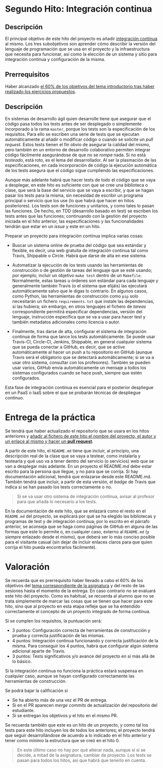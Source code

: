 Segundo Hito: Integración continua
=====================================

Descripción
-----------------

El principal objetivo de este hito del proyecto es añadir
[integración continua](http://jj.github.io/IV/documentos/temas/Desarrollo_basado_en_pruebas#aadiendo-integracin-continua) al mismo. Los tres subobjetivos son aprender cómo describir
la versión del lenguaje de programación que se usa en el proyecto y la
infraestructura que necesita para funcionar, así como la 
elección de un sistema y sitio para integración continua y
configuración de la misma.

Prerrequisitos
--------------------

Haber alcanzado
[el 60% de los objetivos del tema introductorio tras haber realizado los ejercicios propuestos](http://jj.github.io/IV/documentos/temas/Desarrollo_basado_en_pruebas).

Descripción
----------------

En sistemas de desarrollo ágil quien desarrolle tiene que asegurar que
el código pasa todos los tests antes de ser desplegado o simplemente
incorporado a la rama `master`, porque los tests son la especificación
de los requisitos. Para ello se escriben
una serie de tests que se ejecutan automáticamente al añadir o
modificar código o cuando se solicite un *pull request*. Estos
tests tienen el fin obvio de asegurar la calidad del mismo, pero
también en un entorno de desarrollo colaborativo permiten integrar
código fácilmente asegurándose de que no se *rompa* nada. Si no está
*testeado*, está roto, es el lema del desarrollador. Al ser la
plasmación de las especificaciones, en cada incorporación de código la
ejecución automática de los tests asegura que el código sigue
cumpliendo las especificaciones.

Aunque más adelante habrá que hacer tests de todo el código que se
vaya a desplegar, en este hito es suficiente con que se cree una
biblioteca o clase, que será la base del servicio que se vaya a
escribir, 
y que se hagan pasar los tests para la misma, sin necesidad de escribir un programa principal o servicio
que los use (lo que habrá que hacer en hitos posteriores). Los tests son de funciones y unitarios, y como tales lo
pasan las funciones. De hecho, en TDD (desarrollo basado en test) se
escriben los tests antes que las funciones; continuando con la gestión
del proyecto iniciada en el hito anterior, las especificaciones y las
funcionalidades tendrán que estar en un *issue* y este en un hito.

Preparar un proyecto para integración continua implica varias cosas:

- Buscar un sistema online de prueba del código que sea estándar y
  flexible, es decir, una web gratuita de integración continua tal
  como Travis, Shippable o Circle. Habrá que darse de alta en ese
  sistema. 

- Automatizar la ejecución de los tests usando las herramientas de construcción o de gestión
  de tareas del lenguaje que se esté usando; por
  ejemplo, incluir un objetivo `make test` dentro de un
  `Makefile`. Normalmente, estas tareas u órdenes son estándar para cada
  lenguaje y generalmente también Travis (o el sistema que elijáis)
  las ejecutará automáticamente salvo que le digas lo contrario. En algunos casos,
  como Python, las herramientas de construcción como `pip` solo
  necesitarán un fichero `requirements.txt` que instale las
  dependencias, si las hubiera; sin embargo, en otros lenguajes el
  fichero de *tareas* correspondiente permitirá especificar
  dependencias, versión del lenguaje, instrucción específica que se va
  a usar para hacer test y también metadatos adicionales como licencia
  o autor.

- Finalmente, tras darse de alta, configurar el sistema de integración continua de forma
  que lance los tests automáticamente. Se puede usar Travis-CI,
  Circle-CI, Jenkins, Shippable, en
  general cualquier sistema que se pueda conectar a GitHub, es decir,
  que se active automáticamente al hacer un push a tu repositorio en
  GitHub (aunque Travis será el obligatorio que se detectará
  automáticamente; si se va a usar otro sistema, consultar con los profesores). También se
  pueden usar varios, GitHub envía automáticamente un mensaje a todos
  los sistemas configurados cuando se hace push, siempre que estén configurados.

Esta fase de integración continua es esencial para el posterior
despliegue en un PaaS o IaaS sobre el que se probarán técnicas de despliegue
continuo.


# Entrega de la práctica

Se tendrá que haber actualizado el repositorio que se usara en los
hitos anteriores
y
[añadir al fichero de este hito el nombre del proyecto, el autor y un enlace al mismo y hacer un **pull request**](https://github.com/JJ/IV-19-20/blob/master/practicas/hito-2.md).

<!-- añadir en esta entrega que se ponga el nombre del fichero de tareas -->

A partir de este hito, el `README.md` tiene que incluir, al principio,
una descripción real de la clase que se vaya a testear, como
instalarla y testearla y qué uso va a tener dentro del servicio (o
servicios) web que se van a desplegar más adelante. En un proyecto el
README.md debe estar escrito para la persona que llegue, y no para que
se corrija. Si hay documentación adicional, tendrá que enlazarse desde
este README.md. También tendrá que incluir, a partir de esta versión, el
*badge* de Travis que indica si se han pasado los tests correctamente
o no. 

> Si se va usar otro sistema de integración continua, avisar al
> profesor para que añada lo necesario a los tests.

En la documentación de este hito, que se enlazará como el resto en el `README.md`
del proyecto, se explicará por qué se ha elegido
las bibliotecas y programas de test y
de integración continua; por lo escrito en el párrafo anterior, se
aconseja que se haga como páginas de GitHub 
en alguna de las formas que este lo permite o, en cualquier caso,
externo al `README.md` (y *siempre* enlazado desde el mismo), que deberá ser lo más conciso posible para el
visitante casual (sin dejar de incluir enlaces claros para que quien
corrija el hito pueda encontrarlos fácilmente).

# Valoración


Se recuerda que es prerrequisito haber llevado a cabo el 60% de los
objetivos del
[tema correspondiente de la asignatura](http://jj.github.io/IV/documentos/temas/Desarrollo_basado_en_pruebas)
y del resto de las sesiones hasta el momento de la entrega. En caso contrario no se
evaluará este hito del proyecto. Como es habitual, se recuerda al
alumno que no se trata simplemente de marcar las cosas que se tienen
que hacer para este hito, sino que al proyecto en esta etapa refleje
que se ha entendido correctamente el concepto de un proyecto integrado
de forma continua.


Si se cumplen los requisitos, la
puntuación será:

* 3 puntos: Configuración correcta de herramientas de construcción y
  prueba y correcta justificación de las mismas.
* 4 puntos: Integración continua funcionando y correcta justificación
  de la misma. Para conseguir los 4 puntos, habrá que configurar algún
  sistema adicional aparte de Travis.
* 3 puntos: Tests significativos y/o avance del proyecto en sí más
  allá de lo básico.

Si la integración continua no funciona la práctica estará suspensa
  en cualquier caso, aunque se hayan configurado correctamente las
  herramientas de construcción.
  
Se podrá bajar la calificación si
* Se ha abierto más de una vez el PR de entrega.
* Si en el PR aparecen *merge commits* de actualización del
  repositorio del estudiante.
* Si se entregan los objetivos y el hito en el mismo PR.

Se recuerda también que este es un hito de un proyecto, y como tal los
tests para este hito incluyen los de todos los anteriores; el proyecto
tendrá que seguir desarrollándose de acuerdo a lo indicado en el hito
anterior y tener como mínimo la estructura que se creó en el
hito 0.

> En este último caso no hay por qué alterar nada, aunque sí si se
> decide, a mitad de la asignatura, cambiar de proyecto. Los tests se
> pasan para todos los hitos, así que habrá que tenerlo en cuenta.
